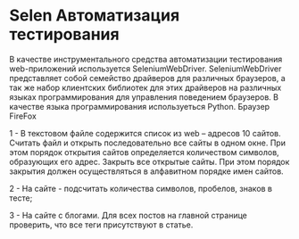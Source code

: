# Selen Автоматизация тестирования

В качестве инструментального средства автоматизации тестирования web-приложений используется SeleniumWebDriver.
SeleniumWebDriver представляет собой семейство драйверов для различных браузеров, а так же набор клиентских библиотек для этих драйверов на различных языках программирования для управления поведением браузеров. 
В качестве языка программирования используеться Python.
Браузер FireFox

1 - В текстовом файле содержится список из web – адресов 10 сайтов. 
Считать файл и открыть последовательно все сайты в одном окне. 
При этом порядок открытия сайтов определяется количеством символов, образующих его адрес. Закрыть все открытые сайты. 
При этом порядок закрытия должен осуществляться в алфавитном порядке имен сайтов.

2 - На сайте - подсчитать количества символов, пробелов, знаков в тесте;

3 - На сайте с блогами. Для всех постов на главной странице проверить, что все теги присутствуют в статье.
